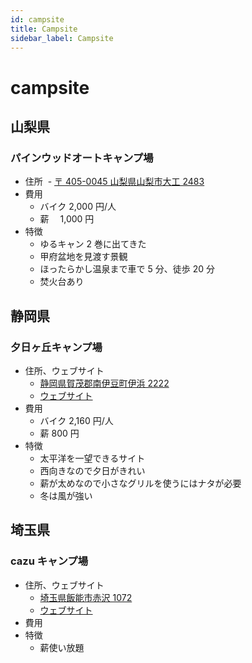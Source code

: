 ```yaml
---
id: campsite
title: Campsite
sidebar_label: Campsite
---
```


# campsite

## 山梨県

### パインウッドオートキャンプ場

* 住所
   - [〒 405-0045 山梨県山梨市大工 2483](https://www.google.co.jp/maps/place/%E3%83%91%E3%82%A4%E3%83%B3%E3%82%A6%E3%83%83%E3%83%89%E3%82%AA%E3%83%BC%E3%83%88%E3%82%AD%E3%83%A3%E3%83%B3%E3%83%97%E5%A0%B4/@35.7112445,138.6572363,17z/data=!3m1!4b1!4m5!3m4!1s0x601bff1f7ad4710d:0xa815548b82546aa6!8m2!3d35.7112402!4d138.6594303?hl=ja)
* 費用
  * バイク 2,000 円/人
  * 薪　 1,000 円
* 特徴
  * ゆるキャン 2 巻に出てきた
  * 甲府盆地を見渡す景観
  * ほったらかし温泉まで車で 5 分、徒歩 20 分
  * 焚火台あり

## 静岡県

### 夕日ヶ丘キャンプ場

* 住所、ウェブサイト
  * [静岡県賀茂郡南伊豆町伊浜 2222](https://www.google.co.jp/maps/place/%E3%80%92415-0531+%E9%9D%99%E5%B2%A1%E7%9C%8C%E8%B3%80%E8%8C%82%E9%83%A1%E5%8D%97%E4%BC%8A%E8%B1%86%E7%94%BA%E4%BC%8A%E6%B5%9C%EF%BC%92%EF%BC%92%EF%BC%92%EF%BC%92/data=!4m2!3m1!1s0x6019f9290d99dec9:0x16d9382759959dc1?sa=X&ved=0ahUKEwj82cTr5czXAhWFvbwKHd2xAAoQ8gEIJjAA)
  * [ウェブサイト](http://byaku.at-ninja.jp/)
* 費用
  * バイク 2,160 円/人
  * 薪 800 円
* 特徴
  * 太平洋を一望できるサイト
  * 西向きなので夕日がきれい
  * 薪が太めなので小さなグリルを使うにはナタが必要
  * 冬は風が強い

## 埼玉県

### cazu キャンプ場

* 住所、ウェブサイト
  * [埼玉県飯能市赤沢 1072](https://www.google.co.jp/maps/place/%E3%80%92357-0128+%E5%9F%BC%E7%8E%89%E7%9C%8C%E9%A3%AF%E8%83%BD%E5%B8%82%E8%B5%A4%E6%B2%A2%EF%BC%91%EF%BC%90%EF%BC%97%EF%BC%92/data=!4m2!3m1!1s0x601930287564f24d:0xad9efa111f16cc78?sa=X&ved=0ahUKEwjK1sb758zXAhXEf7wKHS7CCSoQ8gEIJjAA)
  * [ウェブサイト](http://www.cazu.jp/)
* 費用
* 特徴
  * 薪使い放題
